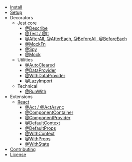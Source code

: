 * [Install](install.md)
* [Setup](setup.md)
* Decorators
  * Jest core
    * [@Describe](core/Describe.md)
    * [@Test / @It](core/Test.md)
    * [@AfterAll, @AfterEach, @BeforeAll, @BeforeEach](core/Hooks.md)
    * [@MockFn](core/MockFn.md)
    * [@Spy](core/Spy.md)
    * [@Mock](core/Mock.md)
  * Utilities
    * [@AutoCleared](core/AutoCleared.md)
    * [@DataProvider](core/DataProvider.md)
    * [@WithDataProvider](core/WithDataProvider.md)
    * [@LazyImport](core/LazyImport.md)
  * Technical
    * [@RunWith](core/RunWith.md)
* Extensions
  * [React](react/index.md)
    * [@Act / @ActAsync](react/Act.md) 
    * [@ComponentContainer](react/ComponentContainer.md) 
    * [@ComponentProvider](react/ComponentProvider.md) 
    * [@DefaultContext](react/DefaultContext.md) 
    * [@DefaultProps](react/DefaultProps.md) 
    * [@WithContext](react/WithContext.md) 
    * [@WithProps](react/WithProps.md) 
    * [@WithState](react/WithState.md)
* [Contributing](contributing.md)
* [License](license.md)
    

